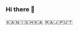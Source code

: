 ### Hi there 👋
🇰‌🇦‌🇳‌🇮‌🇸‌🇭‌🇰‌🇦‌ 🇷‌🇦‌🇯‌🇵‌🇺‌🇹‌





<!--
**KanishkaRajputd/KanishkaRajputd** is a ✨ _special_ ✨ repository because its `README.md` (this file) appears on your GitHub profile.

 


Here are some ideas to get you started:

- 🔭 I’m currently working on ...
- 🌱 I’m currently learning ...
- 👯 I’m looking to collaborate on ...
- 🤔 I’m looking for help with ...
- 💬 Ask me about ...
- 📫 How to reach me: ...
- 😄 Pronouns: ...
- ⚡ Fun fact: ...
-->
